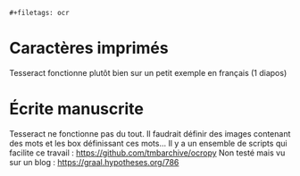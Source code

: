 ```{=org}
#+filetags: ocr
```
# Caractères imprimés

Tesseract fonctionne plutôt bien sur un petit exemple en français (1
diapos)

# Écrite manuscrite

Tesseract ne fonctionne pas du tout. Il faudrait définir des images
contenant des mots et les box définissant ces mots... Il y a un ensemble
de scripts qui facilite ce travail :
<https://github.com/tmbarchive/ocropy> Non testé mais vu sur un blog :
<https://graal.hypotheses.org/786>
